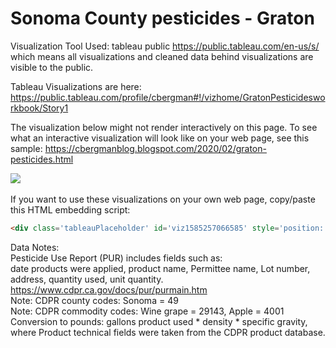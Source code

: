 # Sonoma County pesticides - Graton

Visualization Tool Used: tableau public https://public.tableau.com/en-us/s/ which means all visualizations and cleaned data behind visualizations are visible to the public.

Tableau Visualizations are here:  https://public.tableau.com/profile/cbergman#!/vizhome/GratonPesticidesworkbook/Story1

The visualization below might not render interactively on this page.  To see what an interactive visualization will look like on your web page, see this sample:  https://cbergmanblog.blogspot.com/2020/02/graton-pesticides.html

<div class='tableauPlaceholder' id='viz1585257066585' style='position: relative'><noscript><a href='#'><img alt=' ' src='https:&#47;&#47;public.tableau.com&#47;static&#47;images&#47;Gr&#47;GratonPesticidesworkbook&#47;Story1&#47;1_rss.png' style='border: none' /></a></noscript><object class='tableauViz'  style='display:none;'><param name='host_url' value='https%3A%2F%2Fpublic.tableau.com%2F' /> <param name='embed_code_version' value='3' /> <param name='site_root' value='' /><param name='name' value='GratonPesticidesworkbook&#47;Story1' /><param name='tabs' value='no' /><param name='toolbar' value='yes' /><param name='static_image' value='https:&#47;&#47;public.tableau.com&#47;static&#47;images&#47;Gr&#47;GratonPesticidesworkbook&#47;Story1&#47;1.png' /> <param name='animate_transition' value='yes' /><param name='display_static_image' value='yes' /><param name='display_spinner' value='yes' /><param name='display_overlay' value='yes' /><param name='display_count' value='yes' /></object></div>           

<br>
If you want to use these visualizations on your own web page, copy/paste this HTML embedding script:<br>

```html
<div class='tableauPlaceholder' id='viz1585257066585' style='position: relative'><noscript><a href='#'><img alt=' ' src='https:&#47;&#47;public.tableau.com&#47;static&#47;images&#47;Gr&#47;GratonPesticidesworkbook&#47;Story1&#47;1_rss.png' style='border: none' /></a></noscript><object class='tableauViz'  style='display:none;'><param name='host_url' value='https%3A%2F%2Fpublic.tableau.com%2F' /> <param name='embed_code_version' value='3' /> <param name='site_root' value='' /><param name='name' value='GratonPesticidesworkbook&#47;Story1' /><param name='tabs' value='no' /><param name='toolbar' value='yes' /><param name='static_image' value='https:&#47;&#47;public.tableau.com&#47;static&#47;images&#47;Gr&#47;GratonPesticidesworkbook&#47;Story1&#47;1.png' /> <param name='animate_transition' value='yes' /><param name='display_static_image' value='yes' /><param name='display_spinner' value='yes' /><param name='display_overlay' value='yes' /><param name='display_count' value='yes' /></object></div>                <script type='text/javascript'>                    var divElement = document.getElementById('viz1585257066585');                    var vizElement = divElement.getElementsByTagName('object')[0];                    vizElement.style.width='100%';vizElement.style.height=(divElement.offsetWidth*0.75)+'px';                    var scriptElement = document.createElement('script');                    scriptElement.src = 'https://public.tableau.com/javascripts/api/viz_v1.js';                    vizElement.parentNode.insertBefore(scriptElement, vizElement);                </script>
```

Data Notes: <br>
Pesticide Use Report (PUR) includes fields such as: <br>
date products were applied, product name, Permittee name, Lot number, address, quantity used, unit quantity.  https://www.cdpr.ca.gov/docs/pur/purmain.htm  <br>
Note: CDPR county codes:  Sonoma = 49 <br>
Note: CDPR commodity codes:  Wine grape = 29143, Apple = 4001 <br>
Conversion to pounds:  gallons product used * density * specific gravity, where 
Product technical fields were taken from the CDPR product database. <br>
